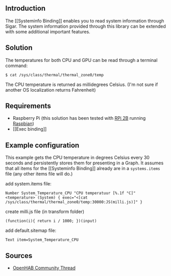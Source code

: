 ## Introduction

The [[Systeminfo Binding]] enables you to read system information through Sigar. The system information provided through this library can be extended with some additional important features.

## Solution


The temperatures for both CPU and GPU can be read through a terminal command:

```
$ cat /sys/class/thermal/thermal_zone0/temp
```

The CPU temperature is returned as millidegrees Celsius. (I'm not sure if another OS localization returns Fahrenheit)

## Requirements

* Raspberry Pi (this solution has been tested with [RPi 2B](https://www.raspberrypi.org/products/raspberry-pi-2-model-b/) running [Raspbian](https://www.raspberrypi.org/downloads/raspbian/))
* [[Exec binding]]

## Example configuration

This example gets the CPU temperature in degrees Celsius every 30 seconds and persistently stores them for presenting in a Graph. It assumes that all items for the [[Systeminfo Binding]] already are in a `systems.items` file (any other items file will do.)

add system.items file:

```
Number System_Temperature_CPU "CPU temperatuur [%.1f °C]" <temperature> (System) { exec="<[cat /sys/class/thermal/thermal_zone0/temp:30000:JS(milli.js)]" }
```

create milli.js file (in transform folder)

```
(function(i){ return i / 1000; })(input)
```

add default.sitemap file:

```
Text item=System_Temperature_CPU
```

## Sources

* [OpenHAB Community Thread](https://community.openhab.org/t/4964)